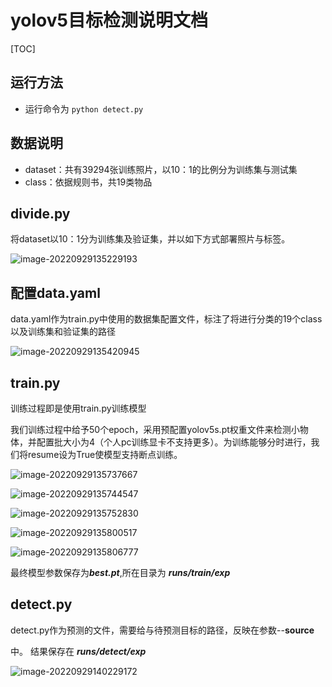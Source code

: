 # yolov5目标检测说明文档

[TOC]

## 运行方法

- 运行命令为 `python detect.py` 

## 数据说明

- dataset：共有39294张训练照片，以10：1的比例分为训练集与测试集
- class：依据规则书，共19类物品

## divide.py

将dataset以10：1分为训练集及验证集，并以如下方式部署照片与标签。

![image-20220929135229193](C:\Users\Phantom\AppData\Roaming\Typora\typora-user-images\image-20220929135229193.png)

## 配置data.yaml

data.yaml作为train.py中使用的数据集配置文件，标注了将进行分类的19个class以及训练集和验证集的路径

![image-20220929135420945](C:\Users\Phantom\AppData\Roaming\Typora\typora-user-images\image-20220929135420945.png)



## train.py

训练过程即是使用train.py训练模型

我们训练过程中给予50个epoch，采用预配置yolov5s.pt权重文件来检测小物体，并配置批大小为4（个人pc训练显卡不支持更多）。为训练能够分时进行，我们将resume设为True使模型支持断点训练。

![image-20220929135737667](C:\Users\Phantom\AppData\Roaming\Typora\typora-user-images\image-20220929135737667.png)

![image-20220929135744547](C:\Users\Phantom\AppData\Roaming\Typora\typora-user-images\image-20220929135744547.png)

![image-20220929135752830](C:\Users\Phantom\AppData\Roaming\Typora\typora-user-images\image-20220929135752830.png)

![image-20220929135800517](C:\Users\Phantom\AppData\Roaming\Typora\typora-user-images\image-20220929135800517.png)

![image-20220929135806777](C:\Users\Phantom\AppData\Roaming\Typora\typora-user-images\image-20220929135806777.png)

最终模型参数保存为***best.pt***,所在目录为 ***runs/train/exp***



## detect.py

detect.py作为预测的文件，需要给与待预测目标的路径，反映在参数--**source**

中。 结果保存在 ***runs/detect/exp***

![image-20220929140229172](C:\Users\Phantom\AppData\Roaming\Typora\typora-user-images\image-20220929140229172.png)






